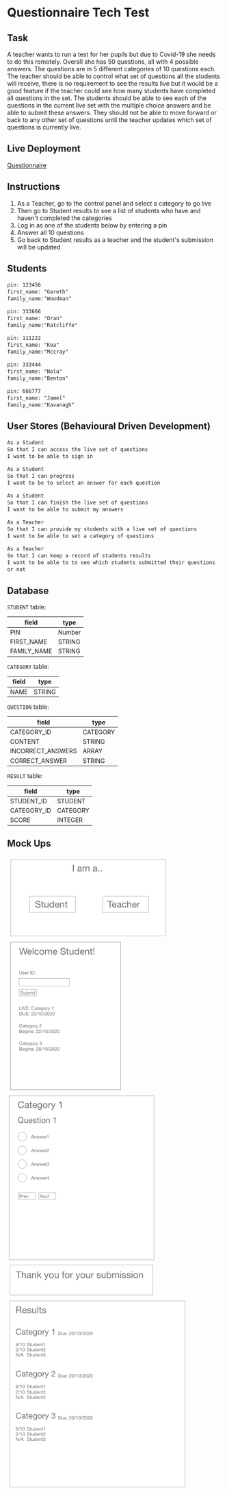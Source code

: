 # Questionnaire Tech Test

## Task
A teacher wants to run a test for her pupils but due to Covid-19 she needs to do this remotely. Overall she has 50 questions, all with 4 possible answers. The questions are in 5 different categories of 10 questions each. The teacher should be able to control what set of questions all the students will receive, there is no requirement to see the results live but it would be a good feature if the teacher could see how many students have completed all questions in the set. The students should be able to see each of the questions in the current live set with the multiple choice answers and be able to submit these answers. They should not be able to move forward or back to any other set of questions until the teacher updates which set of questions is currently live.

## Live Deployment
[Questionnaire](https://questionnaire-tech-test.herokuapp.com/)

## Instructions
1. As a Teacher, go to the control panel and select a category to go live
2. Then go to Student results to see a list of students who have and haven't completed the categories
3. Log in as one of the students below by entering a pin
4. Answer all 10 questions
5. Go back to Student results as a teacher and the student's submission will be updated

## Students
```
pin: 123456
first_name: "Gareth"
family_name:"Woodman"
```
```
pin: 333666
first_name: "Oran"
family_name:"Ratcliffe"
```
```
pin: 111222
first_name: "Koa"
family_name:"Mccray"
```
```
pin: 333444
first_name: "Nola"
family_name:"Benton"
```
```
pin: 666777
first_name: "Jamel"
family_name:"Kavanagh"
```


## User Stores (Behavioural Driven Development)

```
As a Student
So that I can access the live set of questions
I want to be able to sign in
```

```
As a Student
So that I can progress
I want to be to select an answer for each question
```

```
As a Student
So that I can finish the live set of questions
I want to be able to submit my answers
```

```
As a Teacher
So that I can provide my students with a live set of questions
I want to be able to set a category of questions
```

```
As a Teacher
So that I can keep a record of students results
I want to be able to to see which students submitted their questions or not
```

## Database

`STUDENT` table:

| field      | type              |
| ---------  | ----------------- |
| PIN        | Number            |
| FIRST_NAME | STRING            |
| FAMILY_NAME| STRING            |

`CATEGORY` table:

| field      | type              |
| ---------  | ----------------- |
| NAME       | STRING            |

`QUESTION` table:

| field             | type              |
| ---------         | ----------------- |
| CATEGORY_ID       | CATEGORY          |
| CONTENT           | STRING            |
| INCORRECT_ANSWERS | ARRAY             |
| CORRECT_ANSWER    | STRING            |

`RESULT` table:

| field         | type              |
| ---------     | ----------------- |
| STUDENT_ID    | STUDENT           |
| CATEGORY_ID   | CATEGORY          |
| SCORE         | INTEGER           |

## Mock Ups

![studentOrTeacher](mockups/student_or_teacher.png)\
![studentSignin](mockups/student_signin.png)\
![questions](mockups/questions.png)\
![submission](mockups/form_submission.png)\
![results](mockups/results.png)


